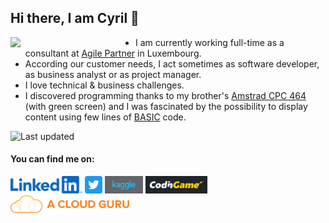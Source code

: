 ## Hi there, I am Cyril 👋
<img src="https://octodex.github.com/images/Fintechtocat.png" align="left" width=200px></img></div>

* I am currently working full-time as a consultant at [Agile Partner](https://www.agilepartner.net) in Luxembourg.
* According our customer needs, I act sometimes as software developer, as business analyst or as project manager.
* I love technical & business challenges.
* I discovered programming thanks to my brother's [Amstrad CPC 464](https://en.wikipedia.org/wiki/Amstrad_CPC) (with green screen) and I was fascinated by the possibility to display content using few lines of [BASIC](https://en.wikipedia.org/wiki/BASIC) code.

![Last updated](https://img.shields.io/github/last-commit/cyrilconter/cyrilconter/main?label=Profile:%20last%20update&style=flat)

#### You can find me on:
<p align="left">
  <a href="https://linkedin.com/in/cyrilconter"><img src="images/social/linkedin.svg" height=28></img></a>
  <a href="https://twitter.com/CyrilConter"><img src="images/social/twitter.svg" title="Twitter" height=28></img></a>
  <a href="https://www.kaggle.com/cyrilconter"><img src="images/social/kaggle.svg" height=28></img></a>
  <a href="https://www.codingame.com/profile/330a33214188d3ccaf791157dab219825735732"><img src="images/social/codingame.svg" height=28></img></a>
  <a href="https://learn.acloud.guru/profile/cyrilconter" text="A Cloud Guru"><img src="images/social/acloudguru.jpg" height=28></img></a>
</p>
